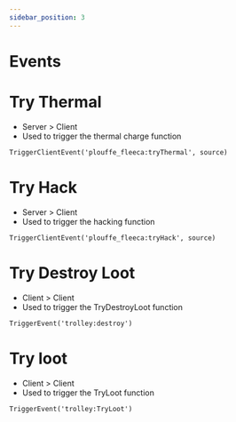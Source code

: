 ```yaml
---
sidebar_position: 3
---
```


# Events

# Try Thermal
- Server > Client
- Used to trigger the thermal charge function
```
TriggerClientEvent('plouffe_fleeca:tryThermal', source)
```

# Try Hack
- Server > Client
- Used to trigger the hacking function
```
TriggerClientEvent('plouffe_fleeca:tryHack', source)
```

# Try Destroy Loot
- Client > Client
- Used to trigger the TryDestroyLoot function
```
TriggerEvent('trolley:destroy')
```

# Try loot 
- Client > Client
- Used to trigger the TryLoot function
```
TriggerEvent('trolley:TryLoot')
```